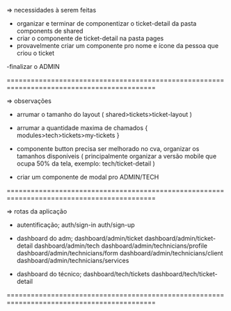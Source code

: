 => necessidades à serem feitas

- organizar e terminar de componentizar o ticket-detail da pasta components de shared
- criar o componente de ticket-detail na pasta pages
- provavelmente criar um componente pro nome e ícone da pessoa que criou o ticket

-finalizar o ADMIN

===========================================================================================

=> observações

- arrumar o tamanho do layout (
  shared>tickets>ticket-layout
  )

- arrumar a quantidade maxima de chamados {
  modules>tech>tickets>my-tickets
  }

- componente button precisa ser melhorado no cva, organizar os tamanhos disponíveis (
  principalmente organizar a versão mobile que ocupa 50% da tela, exemplo: tech/ticket-detail
  )

- criar um componente de modal pro ADMIN/TECH

===========================================================================================

=> rotas da aplicação

- autentificação;
  auth/sign-in
  auth/sign-up

- dashboard do adm;
  dashboard/admin/ticket
  dashboard/admin/ticket-detail
  dashboard/admin/tech
  dashboard/admin/technicians/profile
  dashboard/admin/technicians/form
  dashboard/admin/technicians/client
  dashboard/admin/technicians/services

- dashboard do técnico;
  dashboard/tech/tickets
  dashboard/tech/ticket-detail

===========================================================================================
